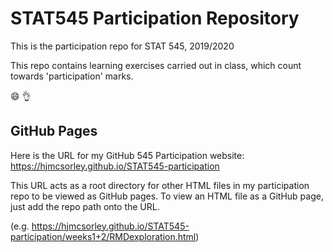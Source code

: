 # STAT545 Participation Repository
This is the participation repo for STAT 545, 2019/2020

This repo contains learning exercises carried out in class, which count towards 'participation' marks.

:smile: :ok_hand: 

## GitHub Pages

Here is the URL for my GitHub 545 Participation website:
https://hjmcsorley.github.io/STAT545-participation

This URL acts as a root directory for other HTML files in my participation repo to be viewed as GitHub pages.
To view an HTML file as a GitHub page, just add the repo path onto the URL. 

(e.g. https://hjmcsorley.github.io/STAT545-participation/weeks1+2/RMDexploration.html)